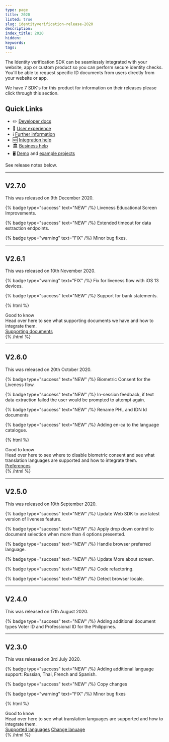```yaml
---
type: page
title: 2020
listed: true
slug: identityverification-release-2020
description: 
index_title: 2020
hidden: 
keywords: 
tags: 
---
```


The Identity verification SDK can be seamlessly integrated with your website, app or custom product so you can perform secure identity checks. You'll be able to request specific ID documents from users directly from your website or app.

We have 7 SDK's for this product for information on their releases please click through this section.

## Quick Links

- ✏️ [Developer docs](https://developers.yoti.com/identity-verification/getting-started)
- 🎨 [User experience](https://developers.yoti.com/identity-verification/user-experience)
- ℹ️ [Further information](https://business.yoti.com/doc-scan/)
- 🆘 [Integration help](https://yoti.force.com/yotisupport/s/contactsupport)
- 🏛 [Business help](https://www.yoti.com/contact-us/)
- 🖥 [Demo](https://yoti.world/yoti-doc-scan/) and [example projects](https://developers.yoti.com/identity-verification/quick-start)

See release notes below.

---

## V2.7.0

This was released on 9th December 2020.

{% badge type="success" text="NEW" /%} Liveness Educational Screen Improvements.

{% badge type="success" text="NEW" /%} Extended timeout for data extraction endpoints.

{% badge type="warning" text="FIX" /%} Minor bug fixes.

---

## V2.6.1

This was released on 10th November 2020.

{% badge type="warning" text="FIX" /%} Fix for liveness flow with iOS 13 devices.

{% badge type="success" text="NEW" /%} Support for bank statements.

{% html %}
<div class="alert-GTK">
    <div class="alert-title" id="GTK">
        Good to know
    </div>
    <div class="alert-text">
        Head over here to see what supporting documents we have and how to integrate them. 
    </div>
    <div class="alert-links"> 
        <a href="https://developers.yoti.com/identity-verification/document-checking#supporting-documents">Supporting documents</a>
   </div>
</div>
{% /html %}

---

## V2.6.0

This was released on 20th October 2020.

{% badge type="success" text="NEW" /%} Biometric Consent for the Liveness flow.

{% badge type="success" text="NEW" /%} In-session feedback, if text data extraction failed the user would be prompted to attempt again.

{% badge type="success" text="NEW" /%} Rename PHL and IDN Id documents

{% badge type="success" text="NEW" /%} Adding en-ca to the language catalogue.

{% html %}
<div class="alert-GTK">
    <div class="alert-title" id="GTK">
        Good to know
    </div>
    <div class="alert-text">
      Head over here to see where to disable biometric consent and see what translation languages are supported and how to integrate them. 
    </div>
    <div class="alert-links"> 
        <a href="https://developers.yoti.com/identity-verification/preferences">Preferences</a>
   </div>
</div>
{% /html %}

---

## V2.5.0

This was released on 10th September 2020.

{% badge type="success" text="NEW" /%} Update Web SDK to use latest version of liveness feature.

{% badge type="success" text="NEW" /%} Apply drop down control to document selection when more than 4 options presented.

{% badge type="success" text="NEW" /%} Handle browser preferred language.

{% badge type="success" text="NEW" /%} Update More about screen.

{% badge type="success" text="NEW" /%} Code refactoring.

{% badge type="success" text="NEW" /%} Detect browser locale.

---

## V2.4.0

This was released on 17th August 2020.

{% badge type="success" text="NEW" /%} Adding additional document types Voter ID and Professional ID for the Philippines.

---

## V2.3.0

This was released on 3rd July 2020.

{% badge type="success" text="NEW" /%} Adding additional language support: Russian, Thai, French and Spanish.

{% badge type="success" text="NEW" /%} Copy changes

{% badge type="warning" text="FIX" /%} Minor bug fixes

{% html %}
<div class="alert-GTK">
    <div class="alert-title" id="GTK">
        Good to know
    </div>
    <div class="alert-text">
        Head over here to see what translation languages are supported and how to integrate them. 
    </div>
    <div class="alert-links"> 
        <a href="https://developers.yoti.com/identity-verification/render-the-user-view#translation">Supported languages</a>
        <a target="_self" href="https://developers.yoti.com/identity-verification/preferences">Change lanuage</a>
   </div>
</div>
{% /html %}